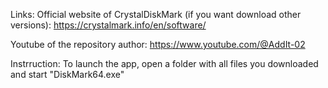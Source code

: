 Links:
Official website of CrystalDiskMark (if you want download other versions): https://crystalmark.info/en/software/

Youtube of the repository author: https://www.youtube.com/@AddIt-02

Instrruction:
To launch the app, open a folder with all files you downloaded and start "DiskMark64.exe"
